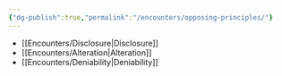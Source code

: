 ```yaml
---
{"dg-publish":true,"permalink":"/encounters/opposing-principles/"}
---
```


- [[Encounters/Disclosure\|Disclosure]]
- [[Encounters/Alteration\|Alteration]]
- [[Encounters/Deniability\|Deniability]]